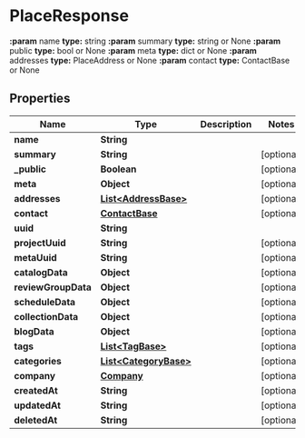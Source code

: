 

# PlaceResponse

**:param** name                                **type:** string **:param** summary                             **type:** string or None  **:param** public                              **type:** bool or None  **:param** meta                                **type:** dict or None  **:param** addresses                           **type:** PlaceAddress or None  **:param** contact                             **type:** ContactBase or None

## Properties

| Name | Type | Description | Notes |
|------------ | ------------- | ------------- | -------------|
|**name** | **String** |  |  |
|**summary** | **String** |  |  [optional] |
|**_public** | **Boolean** |  |  [optional] |
|**meta** | **Object** |  |  [optional] |
|**addresses** | [**List&lt;AddressBase&gt;**](AddressBase.md) |  |  [optional] |
|**contact** | [**ContactBase**](ContactBase.md) |  |  [optional] |
|**uuid** | **String** |  |  |
|**projectUuid** | **String** |  |  [optional] |
|**metaUuid** | **String** |  |  [optional] |
|**catalogData** | **Object** |  |  [optional] |
|**reviewGroupData** | **Object** |  |  [optional] |
|**scheduleData** | **Object** |  |  [optional] |
|**collectionData** | **Object** |  |  [optional] |
|**blogData** | **Object** |  |  [optional] |
|**tags** | [**List&lt;TagBase&gt;**](TagBase.md) |  |  [optional] |
|**categories** | [**List&lt;CategoryBase&gt;**](CategoryBase.md) |  |  [optional] |
|**company** | [**Company**](Company.md) |  |  [optional] |
|**createdAt** | **String** |  |  [optional] |
|**updatedAt** | **String** |  |  [optional] |
|**deletedAt** | **String** |  |  [optional] |



